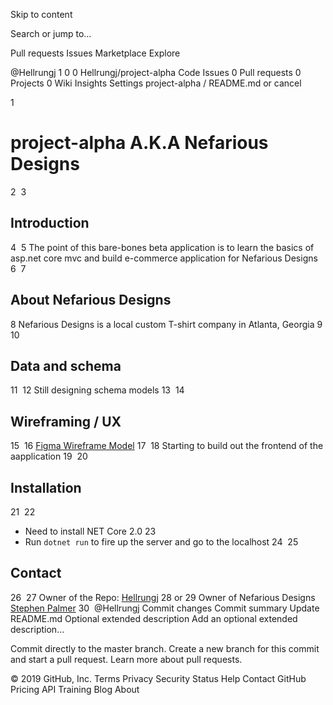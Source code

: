 Skip to content
 
Search or jump to…

Pull requests
Issues
Marketplace
Explore
 
@Hellrungj 
1
0 0 Hellrungj/project-alpha
 Code  Issues 0  Pull requests 0  Projects 0  Wiki  Insights  Settings
project-alpha
/
README.md
or cancel
  
1
# project-alpha A.K.A Nefarious Designs
2
​
3
## Introduction
4
​
5
The point of this bare-bones beta application is to learn the basics of asp.net core mvc and build e-commerce application for Nefarious Designs
6
​
7
## About Nefarious Designs
8
Nefarious Designs is a local custom T-shirt company in Atlanta, Georgia 
9
​
10
## Data and schema
11
​
12
Still designing schema models
13
​
14
## Wireframing / UX
15
​
16
[Figma Wireframe Model](https://www.figma.com/file/aphDWJsfP5aCik0tiYe0AayU/Untitled?node-id=0%3A1)
17
​
18
Starting to build out the frontend of the aapplication
19
​
20
## Installation
21
​
22
* Need to install NET Core 2.0
23
* Run `dotnet run` to fire up the server and go to the localhost
24
​
25
## Contact
26
​
27
Owner of the Repo: [Hellrungj](johnjameshellrung@gmail.com)
28
or 
29
Owner of Nefarious Designs [Stephen Palmer](stephenjpalmer2018@gmail.com)
30
​
@Hellrungj
Commit changes
Commit summary 
Update README.md
Optional extended description
Add an optional extended description…
 
  Commit directly to the master branch.
  Create a new branch for this commit and start a pull request. Learn more about pull requests.
 
© 2019 GitHub, Inc.
Terms
Privacy
Security
Status
Help
Contact GitHub
Pricing
API
Training
Blog
About
